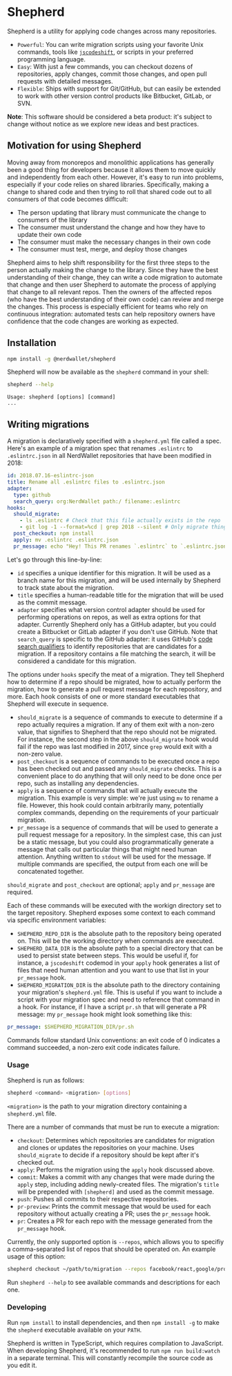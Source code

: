 # Shepherd

Shepherd is a utility for applying code changes across many repositories.

* `Powerful`: You can write migration scripts using your favorite Unix commands, tools like [`jscodeshift`](https://github.com/facebook/jscodeshift), or scripts in your preferred programming language.
* `Easy`: With just a few commands, you can checkout dozens of repositories, apply changes, commit those changes, and open pull requests with detailed messages.
* `Flexible`: Ships with support for Git/GitHub, but can easily be extended to work with other version control products like Bitbucket, GitLab, or SVN.

**Note**: This software should be considered a beta product: it's subject to change without notice as we explore new ideas and best practices.

## Motivation for using Shepherd

Moving away from monorepos and monolithic applications has generally been a good thing for developers because it allows them to move quickly and independently from each other. However, it's easy to run into problems, especially if your code relies on shared libraries. Specifically, making a change to shared code and then trying to roll that shared code out to all consumers of that code becomes difficult:

* The person updating that library must communicate the change to consumers of the library
* The consumer must understand the change and how they have to update their own code
* The consumer must make the necessary changes in their own code
* The consumer must test, merge, and deploy those changes

Shepherd aims to help shift responsibility for the first three steps to the person actually making the change to the library. Since they have the best understanding of their change, they can write a code migration to automate that change and then user Shepherd to automate the process of applying that change to all relevant repos. Then the owners of the affected repos (who have the best understanding of their own code) can review and merge the changes. This process is especially efficient for teams who rely on continuous integration: automated tests can help repository owners have confidence that the code changes are working as expected.

## Installation

```sh
npm install -g @nerdwallet/shepherd
```

Shepherd will now be available as the `shepherd` command in your shell:

```sh
shepherd --help
```

```text
Usage: shepherd [options] [command]
...
```

## Writing migrations

A migration is declaratively specified with a `shepherd.yml` file called a spec. Here's an example of a migration spec that renames `.eslintrc` to `.eslintrc.json` in all NerdWallet repositories that have been modified in 2018:

```yml
id: 2018.07.16-eslintrc-json
title: Rename all .eslintrc files to .eslintrc.json
adapter:
  type: github
  search_query: org:NerdWallet path:/ filename:.eslintrc
hooks:
  should_migrate:
    - ls .eslintrc # Check that this file actually exists in the repo
    - git log -1 --format=%cd | grep 2018 --silent # Only migrate things that have seen commits in 2018
  post_checkout: npm install
  apply: mv .eslintrc .eslintrc.json
  pr_message: echo "Hey! This PR renames `.eslintrc` to `.eslintrc.json`"
```

Let's go through this line-by-line:

* `id` specifies a unique identifier for this migration. It will be used as a branch name for this migration, and will be used internally by Shepherd to track state about the migration.
* `title` specifies a human-readable title for the migration that will be used as the commit message.
* `adapter` specifies what version control adapter should be used for performing operations on repos, as well as extra options for that adapter. Currently Shepherd only has a GitHub adapter, but you could create a Bitbucket or GitLab adapter if you don't use GitHub. Note that `search_query` is specific to the GitHub adapter: it uses GitHub's [code search qualifiers](https://help.github.com/articles/searching-code/) to identify repositories that are candidates for a migration. If a repository contains a file matching the search, it will be considered a candidate for this migration.

The options under `hooks` specify the meat of a migration. They tell Shepherd how to determine if a repo should be migrated, how to actually perform the migration, how to generate a pull request message for each repository, and more. Each hook consists of one or more standard executables that Shepherd will execute in sequence.

* `should_migrate` is a sequence of commands to execute to determine if a repo actually requires a migration. If any of them exit with a non-zero value, that signifies to Shepherd that the repo should not be migrated. For instance, the second step in the above `should_migrate` hook would fail if the repo was last modified in 2017, since `grep` would exit with a non-zero value.
* `post_checkout` is a sequence of commands to be executed once a repo has been checked out and passed any `should_migrate` checks. This is a convenient place to do anything that will only need to be done once per repo, such as installing any dependencies.
* `apply` is a sequence of commands that will actually execute the migration. This example is very simple: we're just using `mv` to rename a file. However, this hook could contain arbitrarily many, potentially complex commands, depending on the requirements of your particualr migration.
* `pr_message` is a sequence of commands that will be used to generate a pull request message for a repository. In the simplest case, this can just be a static message, but you could also programmatically generate a message that calls out particular things that might need human attention. Anything written to `stdout` will be used for the message. If multiple commands are specified, the output from each one will be concatenated together.

`should_migrate` and `post_checkout` are optional; `apply` and `pr_message` are required.

Each of these commands will be executed with the workign directory set to the target repository. Shepherd exposes some context to each command via specific environment variables:

* `SHEPHERD_REPO_DIR` is the absolute path to the repository being operated on. This will be the working directory when commands are executed.
* `SHEPHERD_DATA_DIR` is the absolute path to a special directory that can be used to persist state between steps. This would be useful if, for instance, a `jscodeshift` codemod in your `apply` hook generates a list of files that need human attention and you want to use that list in your `pr_message` hook.
* `SHEPHERD_MIGRATION_DIR` is the absolute path to the directory containing your migration's `shepherd.yml` file. This is useful if you want to include a script with your migration spec and need to reference that command in a hook. For instance, if I have a script `pr.sh` that will generate a PR message: my `pr_message` hook might look something like this:

```yml
pr_message: $SHEPHERD_MIGRATION_DIR/pr.sh
```

Commands follow standard Unix conventions: an exit code of 0 indicates a command succeeded, a non-zero exit code indicates failure.

### Usage

Shepherd is run as follows:

```sh
shepherd <command> <migration> [options]
```

`<migration>` is the path to your migration directory containing a `shepherd.yml` file.

There are a number of commands that must be run to execute a migration:

* `checkout`: Determines which repositories are candidates for migration and clones or updates the repositories on your machine. Uses `should_migrate` to decide if a repository should be kept after it's checked out.
* `apply`: Performs the migration using the `apply` hook discussed above.
* `commit`: Makes a commit with any changes that were made during the `apply` step, including adding newly-created files. The migration's `title` will be prepended with `[shepherd]` and used as the commit message.
* `push`: Pushes all commits to their respective repositories.
* `pr-preview`: Prints the commit message that would be used for each repository without actually creating a PR; uses the `pr_message` hook.
* `pr`: Creates a PR for each repo with the message generated from the `pr_message` hook.

Currently, the only supported option is `--repos`, which allows you to specifiy a comma-separated list of repos that should be operated on. An example usage of this option:

```sh
shepherd checkout ~/path/to/migration --repos facebook/react,google/protobuf
```

Run `shepherd --help` to see available commands and descriptions for each one.

### Developing

Run `npm install` to install dependencies, and then `npm install -g` to make the `shepherd` executable available on your `PATH`.

Shepherd is written in TypeScript, which requires compilation to JavaScript. When developing Shepherd, it's recommended to run `npm run build:watch` in a separate terminal. This will constantly recompile the source code as you edit it.
